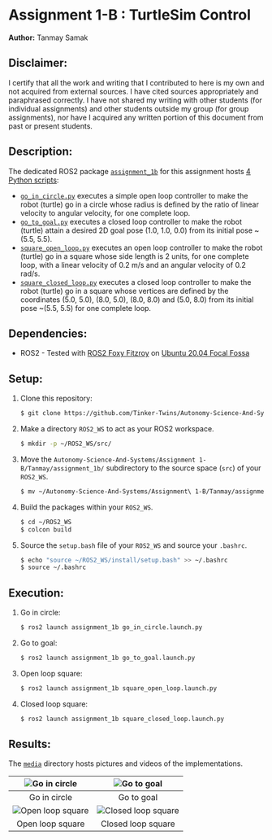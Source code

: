 # Assignment 1-B : TurtleSim Control
**Author:** Tanmay Samak

## Disclaimer:
I certify that all the work and writing that I contributed to here is my own and not acquired from external sources. I have cited sources appropriately and paraphrased correctly. I have not shared my writing with other students (for individual assignments) and other students outside my group (for group assignments), nor have I acquired any written portion of this document from past or present students.

## Description:
The dedicated ROS2 package [`assignment_1b`](https://github.com/Tinker-Twins/Autonomy-Science-And-Systems/tree/main/Assignment%201-B/Tanmay/assignment_1b) for this assignment hosts [4 Python scripts](https://github.com/Tinker-Twins/Autonomy-Science-And-Systems/tree/main/Assignment%201-B/Tanmay/assignment_1b/assignment_1b):
- [`go_in_circle.py`](https://github.com/Tinker-Twins/Autonomy-Science-And-Systems/blob/main/Assignment%201-B/Tanmay/assignment_1b/assignment_1b/go_in_circle.py) executes a simple open loop controller to make the robot (turtle) go in a circle whose radius is defined by the ratio of linear velocity to angular velocity, for one complete loop.
- [`go_to_goal.py`](https://github.com/Tinker-Twins/Autonomy-Science-And-Systems/blob/main/Assignment%201-B/Tanmay/assignment_1b/assignment_1b/go_to_goal.py) executes a closed loop controller to make the robot (turtle) attain a desired 2D goal pose (1.0, 1.0, 0.0) from its initial pose ~(5.5, 5.5).
- [`square_open_loop.py`](https://github.com/Tinker-Twins/Autonomy-Science-And-Systems/blob/main/Assignment%201-B/Tanmay/assignment_1b/assignment_1b/square_open_loop.py) executes an open loop controller to make the robot (turtle) go in a square whose side length is 2 units, for one complete loop, with a linear velocity of 0.2 m/s and an angular velocity of 0.2 rad/s.
- [`square_closed_loop.py`](https://github.com/Tinker-Twins/Autonomy-Science-And-Systems/blob/main/Assignment%201-B/Tanmay/assignment_1b/assignment_1b/square_closed_loop.py) executes a closed loop controller to make the robot (turtle) go in a square whose vertices are defined by the coordinates (5.0, 5.0), (8.0, 5.0), (8.0, 8.0) and (5.0, 8.0) from its initial pose ~(5.5, 5.5) for one complete loop.

## Dependencies:
- ROS2 - Tested with [ROS2 Foxy Fitzroy](https://docs.ros.org/en/foxy/Installation/Alternatives/Ubuntu-Development-Setup.html) on [Ubuntu 20.04 Focal Fossa](https://releases.ubuntu.com/focal/)

## Setup:

1. Clone this repository:
    ```bash
    $ git clone https://github.com/Tinker-Twins/Autonomy-Science-And-Systems.git
    ```
2. Make a directory `ROS2_WS` to act as your ROS2 workspace.
    ```bash
    $ mkdir -p ~/ROS2_WS/src/
    ```
3. Move the `Autonomy-Science-And-Systems/Assignment 1-B/Tanmay/assignment_1b/` subdirectory to the source space (`src`) of your `ROS2_WS`.
    ```bash
    $ mv ~/Autonomy-Science-And-Systems/Assignment\ 1-B/Tanmay/assignment_1b/ ~/ROS2_WS/src/
    ```
4. Build the packages within your `ROS2_WS`.
    ```bash
    $ cd ~/ROS2_WS
    $ colcon build
    ```
5. Source the `setup.bash` file of your `ROS2_WS` and source your `.bashrc`.
    ```bash
    $ echo "source ~/ROS2_WS/install/setup.bash" >> ~/.bashrc
    $ source ~/.bashrc
    ```

## Execution:
1. Go in circle:
    ```bash
    $ ros2 launch assignment_1b go_in_circle.launch.py
    ```
2. Go to goal:
    ```bash
    $ ros2 launch assignment_1b go_to_goal.launch.py
    ```
3. Open loop square:
    ```bash
    $ ros2 launch assignment_1b square_open_loop.launch.py
    ```
4. Closed loop square:
    ```bash
    $ ros2 launch assignment_1b square_closed_loop.launch.py
    ```
## Results:
The [`media`](https://github.com/Tinker-Twins/Autonomy-Science-And-Systems/tree/main/Assignment%201-B/Tanmay/media) directory hosts pictures and videos of the implementations.

| ![Go in circle](media/go_in_circle.gif) | ![Go to goal](media/go_to_goal.gif) |
|:------------------:|:-------------------:|
| Go in circle | Go to goal |
| ![Open loop square](media/square_open_loop.gif) | ![Closed loop square](media/square_closed_loop.gif) |
| Open loop square | Closed loop square |
